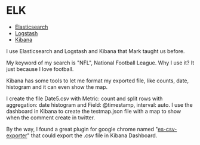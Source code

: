 # ELK

  - [Elasticsearch](https://www.elastic.co/products/elasticsearch)
  - [Logstash](https://www.elastic.co/products/logstash)
  - [Kibana](https://www.elastic.co/downloads/kibana)

I use Elasticsearch and Logstash and Kibana that Mark taught us before.

My keyword of my search is "NFL", National Football League. Why I use it? It just because I love football. 

Kibana has some tools to let me format my exported file, like counts, date, histogram and it can even show the map.   

I create the file Date5.csv with Metric: count and split rows with aggregation: date histogram and Field: @timestamp, interval: auto. I use the dashboard in Kibana to create the testmap.json file with a map to show when the comment create in twitter.

By the way, I found a great plugin for google chrome named  "[es-csv-exporter](https://github.com/minewhat/es-csv-exporter)" that could export the .csv file in Kibana Dashboard.
